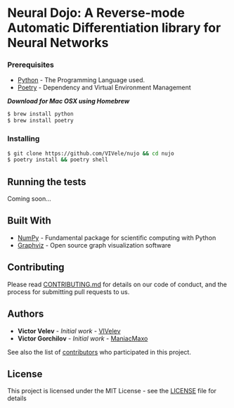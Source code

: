# Neural Dojo: A Reverse-mode Automatic Differentiation library for Neural Networks

### Prerequisites

-   [Python](https://www.python.org/) - The Programming Language used.
-   [Poetry](https://python-poetry.org/) - Dependency and Virtual Environment Management

**_Download for Mac OSX using Homebrew_**

```bash
$ brew install python
$ brew install poetry
```

### Installing

```bash
$ git clone https://github.com/VIVele/nujo && cd nujo
$ poetry install && poetry shell
```

## Running the tests

Coming soon...

## Built With

-   [NumPy](http://www.numpy.org/) - Fundamental package for scientific computing with Python
-   [Graphviz](https://www.graphviz.org/) - Open source graph visualization software

## Contributing

Please read [CONTRIBUTING.md](https://github.com/VIVelev/nujo/CONTRIBUTING.md) for details on our code of conduct, and the process for submitting pull requests to us.

## Authors

-   **Victor Velev** - _Initial work_ - [VIVelev](https://github.com/VIVelev)
-   **Victor Gorchilov** - _Initial work_ - [ManiacMaxo](https://github.com/ManiacMaxo)

See also the list of [contributors](https://github.com/VIVelev/nujo/contributors) who participated in this project.

## License

This project is licensed under the MIT License - see the [LICENSE](LICENSE) file for details

